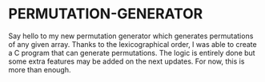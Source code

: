 # PERMUTATION-GENERATOR
Say hello to my new permutation generator which generates permutations of any given array. Thanks to the lexicographical order, I was able to create a C program that can generate permutations. The logic is entirely done but some extra features may be added on the next updates. For now, this is more than enough.
